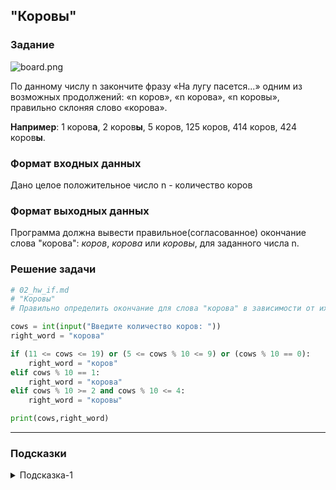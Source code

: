 ## "Коровы"

### Задание

![board.png](img/cow2.gif) 

По данному числу n закончите фразу «На лугу пасется...» одним из возможных продолжений:
 «n коров», «n корова», «n коровы», правильно склоняя слово «корова».

**Например**: 1 коров**а**, 2 коров**ы**, 5 коров, 125 коров, 414 коров, 424 коров**ы**.

### Формат входных данных

Дано целое положительное число n - количество коров

### Формат выходных данных

Программа должна вывести правильное(согласованное) окончание слова "корова": 
_коров_, _корова_ или _коровы_, для заданного числа n.

### Решение задачи

```python
# 02_hw_if.md
# "Коровы"
# Правильно определить окончание для слова "корова" в зависимости от их количества

cows = int(input("Введите количество коров: "))
right_word = "корова"

if (11 <= cows <= 19) or (5 <= cows % 10 <= 9) or (cows % 10 == 0):
	right_word = "коров"
elif cows % 10 == 1:
	right_word = "корова"
elif cows % 10 >= 2 and cows % 10 <= 4:
	right_word = "коровы"

print(cows,right_word)
```

---
### Подсказки

<details>
<summary>Подсказка-1</summary>
Возьмите листок бумаги и выписывайте все согласования: <br>
<i>1 корова</i> <br>
<i>2, 3, 4 коровы</i> <br>
<i>5 коров</i><br>
... <br>
пока не найдете закономерность.
</details>
